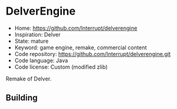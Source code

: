 # DelverEngine

- Home: https://github.com/Interrupt/delverengine
- Inspiration: Delver
- State: mature
- Keyword: game engine, remake, commercial content
- Code repository: https://github.com/Interrupt/delverengine.git
- Code language: Java
- Code license: Custom (modified zlib)

Remake of Delver.

## Building
